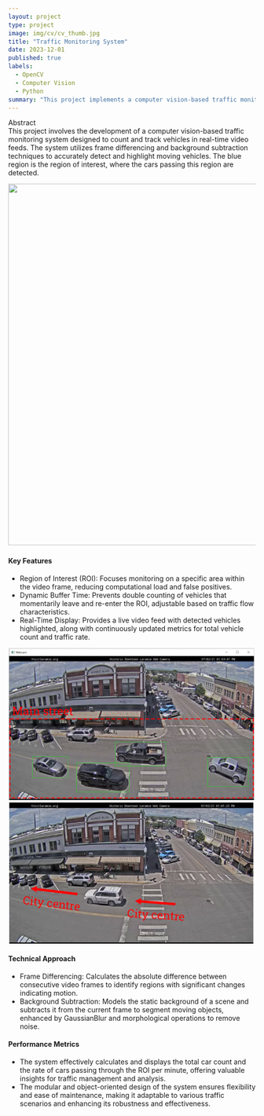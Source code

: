 ```yaml
---
layout: project
type: project
image: img/cv/cv_thumb.jpg
title: "Traffic Monitoring System"
date: 2023-12-01
published: true
labels:
  - OpenCV
  - Computer Vision
  - Python
summary: "This project implements a computer vision-based traffic monitoring system to count and track vehicles in real-time video feeds. By using frame differencing and background subtraction techniques via openCV, the system accurately detects moving vehicles and calculates traffic flow rates. Key features include a configurable region of interest (ROI), dynamic buffer time to prevent double counting, and a real-time display of vehicle count and traffic rate."
---
```


<span font-style="bold">Abstract</span><br>
This project involves the development of a computer vision-based traffic monitoring system designed to count and track vehicles in real-time video feeds. The system utilizes frame differencing and background subtraction techniques to accurately detect and highlight moving vehicles. The blue region is the region of interest, where the cars passing this region are detected. 

<div class="text-center p-4">
  <img width="1287" height="736" src="../img/cv/cv_result_1.png" class="img-thumbnail" >
</div>

#### Key Features
* Region of Interest (ROI): Focuses monitoring on a specific area within the video frame, reducing computational load and false positives.
* Dynamic Buffer Time: Prevents double counting of vehicles that momentarily leave and re-enter the ROI, adjustable based on traffic flow characteristics.
* Real-Time Display: Provides a live video feed with detected vehicles highlighted, along with continuously updated metrics for total vehicle count and traffic rate.

<div class="text-center p-4">
  <img src="../img/cv/task1.png" class="img-thumbnail" >
  <img src="../img/cv/task2.png" class="img-thumbnail" >
</div>

#### Technical Approach
* Frame Differencing: Calculates the absolute difference between consecutive video frames to identify regions with significant changes indicating motion.
* Background Subtraction: Models the static background of a scene and subtracts it from the current frame to segment moving objects, enhanced by GaussianBlur and morphological operations to remove noise.

#### Performance Metrics
* The system effectively calculates and displays the total car count and the rate of cars passing through the ROI per minute, offering valuable insights for traffic management and analysis.
* The modular and object-oriented design of the system ensures flexibility and ease of maintenance, making it adaptable to various traffic scenarios and enhancing its robustness and effectiveness.
